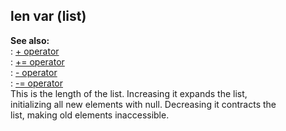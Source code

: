 ## len var (list)    
**See also:**    
:   [+ operator](/operator/+)    
:   [+= operator](/operator/+=)    
:   [- operator](/operator/-)    
:   [-= operator](/operator/-=)    
This is the length of the list. Increasing it expands the list,    
initializing all new elements with null. Decreasing it contracts the    
list, making old elements inaccessible.  